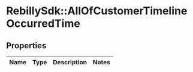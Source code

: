 # RebillySdk::AllOfCustomerTimelineOccurredTime

## Properties
Name | Type | Description | Notes
------------ | ------------- | ------------- | -------------


